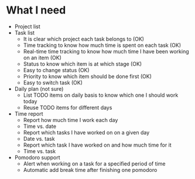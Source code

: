 # What I need

- Project list
- Task list
    + It is clear which project each task belongs to (OK)
    + Time tracking to know how much time is spent on each task (OK)
    + Real-time time tracking to know how much time I have been working on an item (OK)
    + Status to know which item is at which stage (OK)
    + Easy to change status (OK)
    + Priority to know which item should be done first (OK)
    + Easy to switch task (OK)
- Daily plan (not sure)
    + List TODO items on daily basis to know which one I should work today
    + Reuse TODO items for different days
- Time report
    + Report how much time I work each day
    + Time vs. date
    + Report which tasks I have worked on on a given day
    + Date vs. task
    + Report which task I have worked on and how much time for it
    + Time vs. task
- Pomodoro support
    + Alert when working on a task for a specified period of time
    + Automatic add break time after finishing one pomodoro
    

